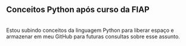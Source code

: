 <h2>Conceitos Python após curso da FIAP</h2>

<p><br>
Estou subindo conceitos da linguagem Python para liberar espaço e armazenar em meu GitHub para futuras consultas sobre esse assunto.
</p><br>
